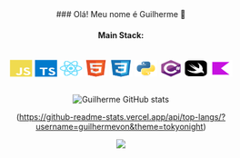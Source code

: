 <div align="center"> 
### Olá! Meu nome é Guilherme 👋

#### Main Stack:


<div style="display: inline_block"><br>
  <img align="center" alt="Gui-Js" height="30" width="40" src="https://raw.githubusercontent.com/devicons/devicon/master/icons/javascript/javascript-plain.svg">
  <img align="center" alt="Gui-Ts" height="30" width="40" src="https://raw.githubusercontent.com/devicons/devicon/master/icons/typescript/typescript-plain.svg">
  <img align="center" alt="Gui-React" height="30" width="40" src="https://raw.githubusercontent.com/devicons/devicon/master/icons/react/react-original.svg">
  <img align="center" alt="Gui-HTML" height="30" width="40" src="https://raw.githubusercontent.com/devicons/devicon/master/icons/html5/html5-original.svg">
  <img align="center" alt="Gui-CSS" height="30" width="40" src="https://raw.githubusercontent.com/devicons/devicon/master/icons/css3/css3-original.svg">
  <img align="center" alt="Gui-Python" height="30" width="40" src="https://raw.githubusercontent.com/devicons/devicon/master/icons/python/python-original.svg">
  <img align="center" alt="Gui-Csharp" height="30" width="40" src="https://raw.githubusercontent.com/devicons/devicon/master/icons/csharp/csharp-original.svg">
  <img align="center" alt="Gui-Swift" height="30" width="40" src="https://raw.githubusercontent.com/devicons/devicon/master/icons/swift/swift-plain.svg">
  <img align="center" alt="Gui-Kotlin" height="30" width="40" src="https://raw.githubusercontent.com/devicons/devicon/master/icons/kotlin/kotlin-plain.svg">
</div><br/>


  ![Guilherme GitHub stats](https://github-readme-stats.vercel.app/api?username=guilhermevon&show_icons=true&theme=dracula&count_private=true)

(https://github-readme-stats.vercel.app/api/top-langs/?username=guilhermevon&theme=tokyonight)

<div>
<img width=50% src="https://media2.giphy.com/media/uM0QzrHWSDr4KwbC3v/giphy.gif?cid=ecf05e476hlgzbg7g334awtm5zxlagse9q1sl7k210r5iey6&ep=v1_gifs_search&rid=giphy.gif&ct=g"/>
</div>
</div> 
<br/>




